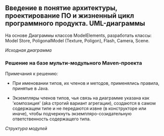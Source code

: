 ## Введение в понятие архитектуры, проектирование ПО и жизненный цикл программного продукта. UML-диаграммы

На основе Диаграммы классов ModelElements, разработать классы: Model Store, PoligonalModel (Texture, Poligon), Flash, Camera, Scene.

*Исходная диаграмма*



### Решение на базе мульти-модульного Maven-проекта

Примечания к решению:

* При именовании типов, их членов и методов, применялись правила, принятые в Java.

* Экземпляры членов типов, чья связь на диаграмме указана как 'композиция' (aka строгий вариант агрегации),
создаются в самом содержащем типе и не передаются извне (в конструкторе или иначе),
чтобы подчеркнуть экземпляро-созидательную ответственность содержащего типа.

*Структура модулей*


